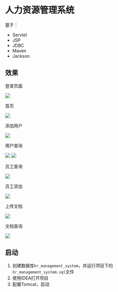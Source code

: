 # 人力资源管理系统 

基于：

- Servlet
- JSP
- JDBC
- Maven
- Jackson

## 效果

登录页面

<img src="https://oscimg.oschina.net/oscnet/up-bbcc3af684972fde9e0529f5b6337b40260.png">

首页

<img src="https://oscimg.oschina.net/oscnet/up-f6e34ac1f549a033cf81192e85bc02193f3.png">

添加用户

<img src="https://oscimg.oschina.net/oscnet/up-2de6c35a35d1a1876ded98b682540a7da0b.png">

用户查询

<img src="https://oscimg.oschina.net/oscnet/up-c2ad7ccb08a15aed1bc22d382abfc68f879.png">

<img src="https://oscimg.oschina.net/oscnet/up-7458ab62a114449a2357974c4b478b93158.png">

员工查询

<img src="https://oscimg.oschina.net/oscnet/up-987e6dd9ea2f15d6cfbbc949f87da90a714.png">

员工添加

<img src="https://oscimg.oschina.net/oscnet/up-63cda1dfb1943b73ef041cc4042d93ef0c5.png">

上传文档

<img src="https://oscimg.oschina.net/oscnet/up-e3bc24238a19a6f3109cb07728d92fffe26.png">

文档查询

<img src="https://oscimg.oschina.net/oscnet/up-d2f6efe1062f960f3afb06c12bd236e55a7.png">



## 启动

1. 创建数据库`hr_management_system`，并运行项目下的`hr_management_system.sql`文件
2. 使用IDEA打开项目
3. 配置Tomcat，启动

